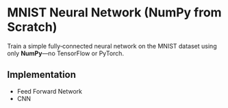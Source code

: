 # MNIST Neural Network (NumPy from Scratch)

Train a simple fully‑connected neural network on the MNIST dataset using only **NumPy**—no TensorFlow or PyTorch.

## Implementation

- Feed Forward Network
- CNN
